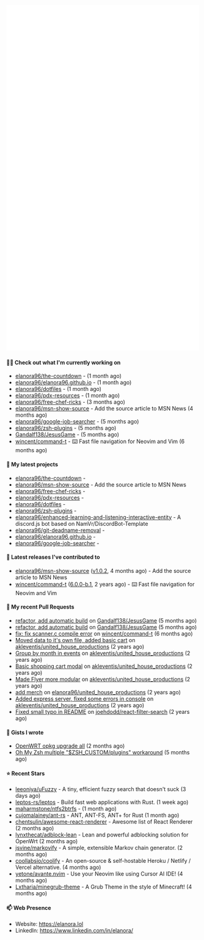 <p align="center">
    <picture>
      <img alt="Metrics" src="github-metrics.svg" />
    </picture>
</p>

#### 👩‍💻 Check out what I'm currently working on

- [elanora96/the-countdown](https://github.com/elanora96/the-countdown) -  (1 month ago)
- [elanora96/elanora96.github.io](https://github.com/elanora96/elanora96.github.io) -  (1 month ago)
- [elanora96/dotfiles](https://github.com/elanora96/dotfiles) -  (1 month ago)
- [elanora96/pdx-resources](https://github.com/elanora96/pdx-resources) -  (1 month ago)
- [elanora96/free-chef-ricks](https://github.com/elanora96/free-chef-ricks) -  (3 months ago)
- [elanora96/msn-show-source](https://github.com/elanora96/msn-show-source) - Add the source article to MSN News (4 months ago)
- [elanora96/google-job-searcher](https://github.com/elanora96/google-job-searcher) -  (5 months ago)
- [elanora96/zsh-plugins](https://github.com/elanora96/zsh-plugins) -  (5 months ago)
- [Gandalf138/JesusGame](https://github.com/Gandalf138/JesusGame) -  (5 months ago)
- [wincent/command-t](https://github.com/wincent/command-t) - ⌨️ Fast file navigation for Neovim and Vim (6 months ago)

#### 🌱 My latest projects

- [elanora96/the-countdown](https://github.com/elanora96/the-countdown) - 
- [elanora96/msn-show-source](https://github.com/elanora96/msn-show-source) - Add the source article to MSN News
- [elanora96/free-chef-ricks](https://github.com/elanora96/free-chef-ricks) - 
- [elanora96/pdx-resources](https://github.com/elanora96/pdx-resources) - 
- [elanora96/dotfiles](https://github.com/elanora96/dotfiles) - 
- [elanora96/zsh-plugins](https://github.com/elanora96/zsh-plugins) - 
- [elanora96/enhanced-learning-and-listening-interactive-entity](https://github.com/elanora96/enhanced-learning-and-listening-interactive-entity) - A discord.js bot based on NamVr/DiscordBot-Template
- [elanora96/git-deadname-removal](https://github.com/elanora96/git-deadname-removal) - 
- [elanora96/elanora96.github.io](https://github.com/elanora96/elanora96.github.io) - 
- [elanora96/google-job-searcher](https://github.com/elanora96/google-job-searcher) - 

#### 🔭 Latest releases I've contributed to

- [elanora96/msn-show-source](https://github.com/elanora96/msn-show-source) ([v1.0.2](https://github.com/elanora96/msn-show-source/releases/tag/v1.0.2), 4 months ago) - Add the source article to MSN News
- [wincent/command-t](https://github.com/wincent/command-t) ([6.0.0-b.1](https://github.com/wincent/command-t/releases/tag/6.0.0-b.1), 2 years ago) - ⌨️ Fast file navigation for Neovim and Vim

#### 🔨 My recent Pull Requests

- [refactor, add automatic build](https://github.com/Gandalf138/JesusGame/pull/2) on [Gandalf138/JesusGame](https://github.com/Gandalf138/JesusGame) (5 months ago)
- [refactor, add automatic build](https://github.com/Gandalf138/JesusGame/pull/1) on [Gandalf138/JesusGame](https://github.com/Gandalf138/JesusGame) (5 months ago)
- [fix: fix scanner.c compile error](https://github.com/wincent/command-t/pull/423) on [wincent/command-t](https://github.com/wincent/command-t) (6 months ago)
- [Moved data to it&#39;s own file, added basic cart](https://github.com/akleventis/united_house_productions/pull/5) on [akleventis/united_house_productions](https://github.com/akleventis/united_house_productions) (2 years ago)
- [Group by month in events](https://github.com/akleventis/united_house_productions/pull/4) on [akleventis/united_house_productions](https://github.com/akleventis/united_house_productions) (2 years ago)
- [Basic shopping cart modal](https://github.com/akleventis/united_house_productions/pull/3) on [akleventis/united_house_productions](https://github.com/akleventis/united_house_productions) (2 years ago)
- [Made Flyer more modular](https://github.com/akleventis/united_house_productions/pull/2) on [akleventis/united_house_productions](https://github.com/akleventis/united_house_productions) (2 years ago)
- [add merch](https://github.com/elanora96/united_house_productions/pull/1) on [elanora96/united_house_productions](https://github.com/elanora96/united_house_productions) (2 years ago)
- [Added express server, fixed some errors in console](https://github.com/akleventis/united_house_productions/pull/1) on [akleventis/united_house_productions](https://github.com/akleventis/united_house_productions) (2 years ago)
- [Fixed small typo in README](https://github.com/joehdodd/react-filter-search/pull/26) on [joehdodd/react-filter-search](https://github.com/joehdodd/react-filter-search) (2 years ago)

#### 📓 Gists I wrote

- [OpenWRT opkg upgrade all](https://gist.github.com/6036dee1d40cf168f9528319a80ab4b9) (2 months ago)
- [Oh My Zsh multiple &#34;$ZSH_CUSTOM/plugins&#34; workaround](https://gist.github.com/b2424fa9f70d7549fd0590c58949f686) (5 months ago)

#### ⭐ Recent Stars

- [leeoniya/uFuzzy](https://github.com/leeoniya/uFuzzy) - A tiny, efficient fuzzy search that doesn&#39;t suck (3 days ago)
- [leptos-rs/leptos](https://github.com/leptos-rs/leptos) - Build fast web applications with Rust. (1 week ago)
- [maharmstone/ntfs2btrfs](https://github.com/maharmstone/ntfs2btrfs) -  (1 month ago)
- [cujomalainey/ant-rs](https://github.com/cujomalainey/ant-rs) - ANT, ANT-FS, ANT&#43; for Rust (1 month ago)
- [chentsulin/awesome-react-renderer](https://github.com/chentsulin/awesome-react-renderer) - Awesome list of React Renderer (2 months ago)
- [lynxthecat/adblock-lean](https://github.com/lynxthecat/adblock-lean) - Lean and powerful adblocking solution for OpenWrt (2 months ago)
- [jsvine/markovify](https://github.com/jsvine/markovify) - A simple, extensible Markov chain generator. (2 months ago)
- [coollabsio/coolify](https://github.com/coollabsio/coolify) - An open-source &amp; self-hostable Heroku / Netlify / Vercel alternative. (4 months ago)
- [yetone/avante.nvim](https://github.com/yetone/avante.nvim) - Use your Neovim like using Cursor AI IDE! (4 months ago)
- [Lxtharia/minegrub-theme](https://github.com/Lxtharia/minegrub-theme) - A Grub Theme in the style of Minecraft! (4 months ago)

#### 📫 Web Presence

- Website: https://elanora.lol
- LinkedIn: https://www.linkedin.com/in/elanora/
